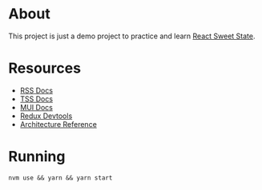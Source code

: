 # About

This project is just a demo project to practice and learn [React Sweet State](https://atlassian.github.io/react-sweet-state/#/).

# Resources

- [RSS Docs](https://atlassian.github.io/react-sweet-state/#/)
- [TSS Docs](https://docs.tss-react.dev/)
- [MUI Docs](https://mui.com/material-ui/getting-started/)
- [Redux Devtools](https://chrome.google.com/webstore/detail/redux-devtools/lmhkpmbekcpmknklioeibfkpmmfibljd)
- [Architecture Reference](https://blog.codeminer42.com/making-a-full-stack-app-with-vue-vite-and-express-that-supports-hot-reload/)

# Running

`nvm use && yarn && yarn start`
